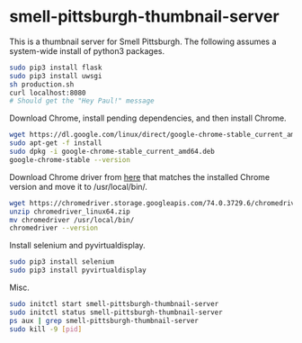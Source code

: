 # smell-pittsburgh-thumbnail-server

This is a thumbnail server for Smell Pittsburgh. The following assumes a system-wide install of python3 packages.
```sh
sudo pip3 install flask
sudo pip3 install uwsgi
sh production.sh
curl localhost:8080
# Should get the "Hey Paul!" message
```

Download Chrome, install pending dependencies, and then install Chrome.
```sh
wget https://dl.google.com/linux/direct/google-chrome-stable_current_amd64.deb
sudo apt-get -f install
sudo dpkg -i google-chrome-stable_current_amd64.deb
google-chrome-stable --version
```

Download Chrome driver from [here](https://sites.google.com/a/chromium.org/chromedriver/) that matches the installed Chrome version and move it to /usr/local/bin/.
```sh
wget https://chromedriver.storage.googleapis.com/74.0.3729.6/chromedriver_linux64.zip
unzip chromedriver_linux64.zip
mv chromedriver /usr/local/bin/
chromedriver --version
```

Install selenium and pyvirtualdisplay.
```sh
sudo pip3 install selenium
sudo pip3 install pyvirtualdisplay
```

Misc.
```sh
sudo initctl start smell-pittsburgh-thumbnail-server
sudo initctl status smell-pittsburgh-thumbnail-server
ps aux | grep smell-pittsburgh-thumbnail-server
sudo kill -9 [pid]
```
